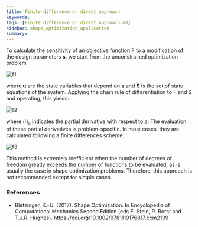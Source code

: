 ```yaml
---
title: Finite difference or direct approach
keywords: 
tags: [Finite_difference_or_direct_approach.md]
sidebar: shape_optimization_application
summary: 
---
```

To calculate the sensitivity of an objective function F to a modification of the design parameters **s**, we start from the unconstrained optimization problem

![f1]

where **u** are the state variables that depend on **s** and **S** is the set of state equations of the system. Applying the chain rule of differentiation to F and S and operating, this yields:

![f2]

where (·)<sub>a</sub> indicates the partial derivative with respect to a. The evaluation of these partial derivatives is problem-specific. In most cases, they are calculated following a finite differences scheme:

![f3]

This method is extremely inefficient when the number of degrees of freedom greatly exceeds the number of functions to be evaluated, as is usually the case in shape optimization problems. Therefore, this approach is not recommended except for simple cases.

### References
- Bletzinger, K.-U. (2017). Shape Optimization. In Encyclopedia of Computational Mechanics Second Edition (eds E. Stein, R. Borst and T.J.R. Hughes). https://doi.org/10.1002/9781119176817.ecm2109

[f1]: https://latex.codecogs.com/png.image?\inline&space;\dpi{110}\bg{white}\begin{align*}&space;F=F(\mathbf{s},\mathbf{u}(\mathbf{s})),&space;\\&space;&space;\mathbf{S}=\mathbf{S}(\mathbf{s},\mathbf{u}(\mathbf{s}))&space;\end{align*}
[f2]:https://latex.codecogs.com/png.image?\inline&space;\dpi{110}\bg{white}\frac{dF}{d\mathbf{s}}=F_s-F_u\mathbf{S}_u^{-1}\mathbf{S}_s
[f3]: https://latex.codecogs.com/png.image?\inline&space;\dpi{110}\bg{white}\dfrac{df}{dx_i}=\dfrac{f(x_i&plus;\Delta&space;x_i)-f(x_i)}{\Delta&space;x_i}